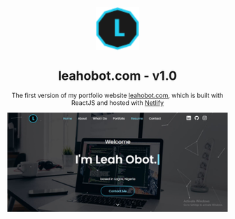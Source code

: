 <div align="center">
  <img alt="Logo" src="https://github.com/leahobot/portfolio/blob/main/src/images/logo.png" width="100" />
</div>
<h1 align="center">
  leahobot.com - v1.0
</h1>
<p align="center">
  The first version of my portfolio website <a href="https://leahobot.com" target="_blank">leahobot.com</a>, which is built with ReactJS and hosted with <a href="https://www.netlify.com/" target="_blank">Netlify</a>
</p>


![demo](https://github.com/leahobot/portfolio/blob/main/src/images/demo.JPG)


